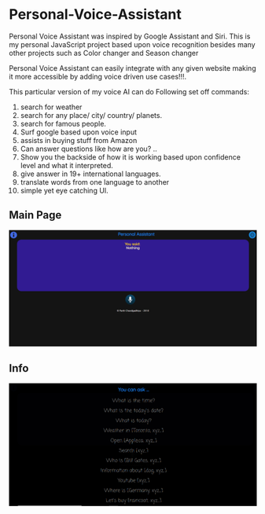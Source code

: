 # Personal-Voice-Assistant
Personal Voice Assistant was inspired by Google Assistant and Siri. This is my personal JavaScript project based upon voice recognition besides many other projects such as Color changer and Season changer 

Personal Voice Assistant can easily integrate with any given website making it more accessible by adding voice driven use cases!!!.

This particular version of my voice AI can do Following set off commands:
1. search for weather 
2. search for any place/ city/ country/ planets.
3. search for famous people.
4. Surf google based upon voice input
5. assists in buying stuff from Amazon 
6. Can answer questions like how are you? ..
7. Show you the backside of how it is working based upon confidence level and what it interpreted. 
8. give answer in 19+ international languages.
9. translate words from one language to another
10. simple yet eye catching UI.

## Main Page
<img src="screenshot/1.png" /><br/>

## Info
<img src="screenshot/2.png" /><br/>
